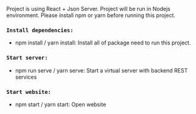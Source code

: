 Project is using React + Json Server.
Project will be run in Nodejs environment. Please install npm or yarn before running this project.

### `Install dependencies: `
-   npm install / yarn install: Install all of package need to run this project.
### `Start server: ` 
-   npm run serve / yarn serve: Start a virtual server with backend REST services
### `Start website: ` 
-   npm start / yarn start: Open website

